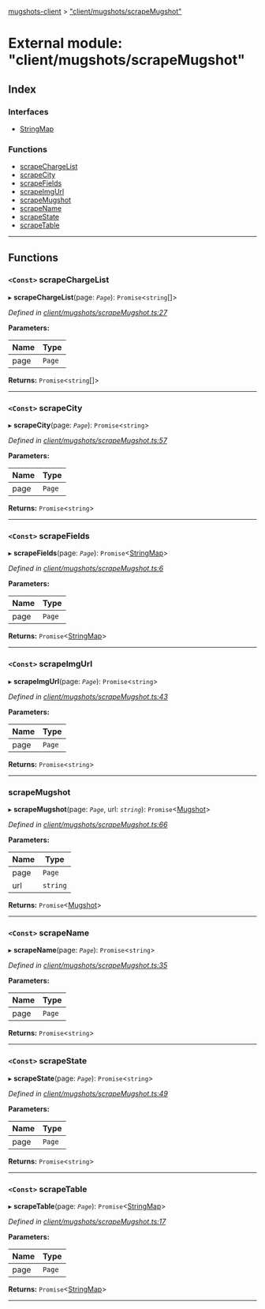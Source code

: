 [mugshots-client](../README.md) > ["client/mugshots/scrapeMugshot"](../modules/_client_mugshots_scrapemugshot_.md)

# External module: "client/mugshots/scrapeMugshot"

## Index

### Interfaces

* [StringMap](../interfaces/_client_mugshots_scrapemugshot_.stringmap.md)

### Functions

* [scrapeChargeList](_client_mugshots_scrapemugshot_.md#scrapechargelist)
* [scrapeCity](_client_mugshots_scrapemugshot_.md#scrapecity)
* [scrapeFields](_client_mugshots_scrapemugshot_.md#scrapefields)
* [scrapeImgUrl](_client_mugshots_scrapemugshot_.md#scrapeimgurl)
* [scrapeMugshot](_client_mugshots_scrapemugshot_.md#scrapemugshot)
* [scrapeName](_client_mugshots_scrapemugshot_.md#scrapename)
* [scrapeState](_client_mugshots_scrapemugshot_.md#scrapestate)
* [scrapeTable](_client_mugshots_scrapemugshot_.md#scrapetable)

---

## Functions

<a id="scrapechargelist"></a>

### `<Const>` scrapeChargeList

▸ **scrapeChargeList**(page: *`Page`*): `Promise`<`string`[]>

*Defined in [client/mugshots/scrapeMugshot.ts:27](https://github.com/agaricide/mugshots-client/blob/ddd2d5c/src/client/mugshots/scrapeMugshot.ts#L27)*

**Parameters:**

| Name | Type |
| ------ | ------ |
| page | `Page` |

**Returns:** `Promise`<`string`[]>

___
<a id="scrapecity"></a>

### `<Const>` scrapeCity

▸ **scrapeCity**(page: *`Page`*): `Promise`<`string`>

*Defined in [client/mugshots/scrapeMugshot.ts:57](https://github.com/agaricide/mugshots-client/blob/ddd2d5c/src/client/mugshots/scrapeMugshot.ts#L57)*

**Parameters:**

| Name | Type |
| ------ | ------ |
| page | `Page` |

**Returns:** `Promise`<`string`>

___
<a id="scrapefields"></a>

### `<Const>` scrapeFields

▸ **scrapeFields**(page: *`Page`*): `Promise`<[StringMap](../interfaces/_client_mugshots_scrapemugshot_.stringmap.md)>

*Defined in [client/mugshots/scrapeMugshot.ts:6](https://github.com/agaricide/mugshots-client/blob/ddd2d5c/src/client/mugshots/scrapeMugshot.ts#L6)*

**Parameters:**

| Name | Type |
| ------ | ------ |
| page | `Page` |

**Returns:** `Promise`<[StringMap](../interfaces/_client_mugshots_scrapemugshot_.stringmap.md)>

___
<a id="scrapeimgurl"></a>

### `<Const>` scrapeImgUrl

▸ **scrapeImgUrl**(page: *`Page`*): `Promise`<`string`>

*Defined in [client/mugshots/scrapeMugshot.ts:43](https://github.com/agaricide/mugshots-client/blob/ddd2d5c/src/client/mugshots/scrapeMugshot.ts#L43)*

**Parameters:**

| Name | Type |
| ------ | ------ |
| page | `Page` |

**Returns:** `Promise`<`string`>

___
<a id="scrapemugshot"></a>

###  scrapeMugshot

▸ **scrapeMugshot**(page: *`Page`*, url: *`string`*): `Promise`<[Mugshot](../interfaces/_client_types_mugshot_.mugshot.md)>

*Defined in [client/mugshots/scrapeMugshot.ts:66](https://github.com/agaricide/mugshots-client/blob/ddd2d5c/src/client/mugshots/scrapeMugshot.ts#L66)*

**Parameters:**

| Name | Type |
| ------ | ------ |
| page | `Page` |
| url | `string` |

**Returns:** `Promise`<[Mugshot](../interfaces/_client_types_mugshot_.mugshot.md)>

___
<a id="scrapename"></a>

### `<Const>` scrapeName

▸ **scrapeName**(page: *`Page`*): `Promise`<`string`>

*Defined in [client/mugshots/scrapeMugshot.ts:35](https://github.com/agaricide/mugshots-client/blob/ddd2d5c/src/client/mugshots/scrapeMugshot.ts#L35)*

**Parameters:**

| Name | Type |
| ------ | ------ |
| page | `Page` |

**Returns:** `Promise`<`string`>

___
<a id="scrapestate"></a>

### `<Const>` scrapeState

▸ **scrapeState**(page: *`Page`*): `Promise`<`string`>

*Defined in [client/mugshots/scrapeMugshot.ts:49](https://github.com/agaricide/mugshots-client/blob/ddd2d5c/src/client/mugshots/scrapeMugshot.ts#L49)*

**Parameters:**

| Name | Type |
| ------ | ------ |
| page | `Page` |

**Returns:** `Promise`<`string`>

___
<a id="scrapetable"></a>

### `<Const>` scrapeTable

▸ **scrapeTable**(page: *`Page`*): `Promise`<[StringMap](../interfaces/_client_mugshots_scrapemugshot_.stringmap.md)>

*Defined in [client/mugshots/scrapeMugshot.ts:17](https://github.com/agaricide/mugshots-client/blob/ddd2d5c/src/client/mugshots/scrapeMugshot.ts#L17)*

**Parameters:**

| Name | Type |
| ------ | ------ |
| page | `Page` |

**Returns:** `Promise`<[StringMap](../interfaces/_client_mugshots_scrapemugshot_.stringmap.md)>

___

